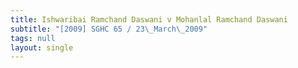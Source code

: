 ```yaml
---
title: Ishwaribai Ramchand Daswani v Mohanlal Ramchand Daswani
subtitle: "[2009] SGHC 65 / 23\_March\_2009"
tags: null
layout: single
---
```


